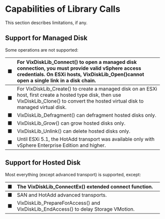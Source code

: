 # Capabilities of Library Calls

This section describes limitations, if any.

## Support for Managed Disk

Some operations are not supported:

| ■ | For VixDiskLib\_Connect\(\) to open a managed disk connection, you must provide valid vSphere access credentials. On ESXi hosts, VixDiskLib\_Open\(\)cannot open a single link in a disk chain. |
| :--- | :--- |
| ■ | For VixDiskLib\_Create\(\) to create a managed disk on an ESXi host, first create a hosted type disk, then use VixDiskLib\_Clone\(\) to convert the hosted virtual disk to managed virtual disk. |
| ■ | VixDiskLib\_Defragment\(\) can defragment hosted disks only. |
| ■ | VixDiskLib\_Grow\(\) can grow hosted disks only. |
| ■ | VixDiskLib\_Unlink\(\) can delete hosted disks only. |
| ■ | Until ESXi 5.1, the HotAdd transport was available only with vSphere Enterprise Edition and higher. |

## Support for Hosted Disk

Most everything \(except advanced transport\) is supported, except:

| ■ | The VixDiskLib\_ConnectEx\(\) extended connect function. |
| :--- | :--- |
| ■ | SAN and HotAdd advanced transports. |
| ■ | VixDiskLib\_PrepareForAccess\(\) and VixDiskLib\_EndAccess\(\) to delay Storage VMotion. |

